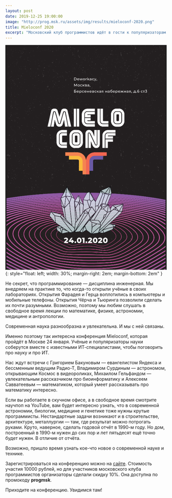 ```yaml
---
layout: post
date: 2019-12-25 19:00:00
image: "http://prog.msk.ru/assets/img/results/mieloconf-2020.png"
title: Mieloconf 2020
excerpt: "Московский клуб программистов идёт в гости к популяризаторам науки."
---
```


![Mieloconf 2020](/assets/img/results/mieloconf-2020.png){: style="float: left; width: 30%; margin-right: 2em; margin-bottom: 2em" }

Не секрет, что программирование — дисциплина инженерная. Мы внедряем на практике то, что когда-то открыли учёные в своих лабораториях. Открытия Фарадея и Герца воплотились в компьютеры и мобильные телефоны. Открытия Чёрча и Тьюринга позволили сделать их почти разумными. Возможно, поэтому мы любим слушать в свободное время лекции по математике, физике, астрономии, медицине и антропологии.

Современная наука разнообразна и увлекательна. И мы с ней связаны.

Именно поэтому так интересна конференция Mieloconf, которая пройдёт в Москве 24 января. Учёные и популяризаторы науки соберутся вместе с известными ИТ-специалистами, чтобы поговорить про науку и про ИТ.

Нас ждут встречи с Григорием Бакуновым — евангелистом Яндекса и бессменным ведущим Радио-Т, Владимиром Сурдиным — астрономом, открывающим Космос в видеороликах, Михаилом Гельфандом — увлекательным рассказчиком про биоинформатику и Алексеем Савватеевым — математиком, который умеет рассказывать про математику интересно.

Если вы работаете в скучном офисе, а в свободное время смотрите научпоп на YouTube, вам будет интересно узнать, что в современной астрономии, биологии, медицине и генетике тоже нужны крутые программисты. Нестандартные задачи возникают и в строительстве, архитектуре, металлургии — там, где результат можно потрогать руками. Круто, наверное, сделать годовой отчёт в 1990-м году. Но дом, построенный в 1990-м нужен до сих пор и лет пятьдесят ещё точно будет нужен. В отличие от отчёта.

Возможно, пришло время узнать кое-что новое о современной науке и технике.

Зарегистрироваться на конференцию можно на [сайте](http://mieloconf.ru/?utm_source=progmsk&utm_medium=info&utm_campaign=mieloconf-2019). Стоимость участия 10000 рублей, но для участников московского клуба программистов организаторы сделали скидку 10%. Она доступна по промокоду **progmsk**.

Приходите на конференцию. Увидимся там!